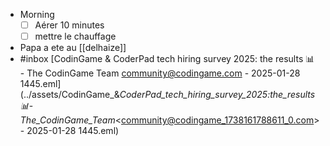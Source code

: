 - Morning
  * [ ] Aérer 10 minutes
  * [ ] mettre le chauffage
- Papa a ete au [[delhaize]]
- #inbox [CodinGame & CoderPad tech hiring survey 2025: the results 📊 - The CodinGame Team <community@codingame.com> - 2025-01-28 1445.eml](../assets/CodinGame_&_CoderPad_tech_hiring_survey_2025:_the_results_📊_-_The_CodinGame_Team_<community@codingame_1738161788611_0.com> - 2025-01-28 1445.eml)